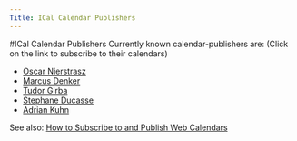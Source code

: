 ```yaml
---
Title: ICal Calendar Publishers
---
```

#ICal Calendar Publishers
Currently known calendar-publishers are:
(Click on the link to subscribe to their calendars)

- [Oscar Nierstrasz](webcal://www.iam.unibe.ch/ical/Oscar.ics)
- [Marcus Denker](webcal://asterix.unibe.ch/ical/marcus.ics)
- [Tudor Girba](webcal://asterix.unibe.ch/ical/girba.ics)
- [Stephane Ducasse](webcal://asterix.unibe.ch/ical/stef.ics)
- [Adrian Kuhn](webcal://www.iam.unibe.ch/ical/akuhn2.ics)

See also: [How to Subscribe to and Publish Web Calendars](%base_url%/wiki/howtos/howtosubscribetoandpublishwebcalendars)

